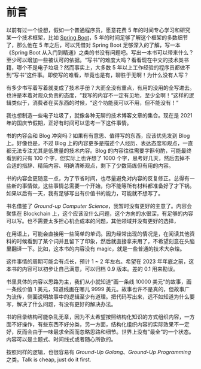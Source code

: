 # 前言

以前有过一个设想，假如一个普通程序员，愿意花费 5 年的时间专心学习和研究某一个技术框架，比如 [Spring Boot](https://spring.io/projects/spring-boot)，5 年的时间足够了解这个框架的多数细节了，那么他在 5 年之后，可以凭借对 Spring Boot 足够深入的了解，写一本《Spring Boot 从入门到精通》之类的书没有问题吧。写出一本书可以带来什么？至少可以增加一些被认可的依据。“写书“的难度大吗？看看现在中文的技术类书籍，哪个不是电子垃圾？然而事实上，大多数 5 年以上工作经验的程序员都做不到“写书“这件事。即使写的难看，毕竟也是有，聊胜于无啊！为什么没有人写？

有多少书写着写着就变成了技术手册？大而全没有重点，有用的没用的全写进去。也许是本着对观众负责的态度，“我写的内容不一定有见地，至少全啊！“这样的逻辑类似于，消费者在买东西的时候，“这个功能我可以不用，但不能没有！“

我也想制造一些电子垃圾了，就像各种无聊的技术博客文章的集合。现在是 2021 年的国庆节假期，正好有时间可以思考一下这件事情。

书的内容会和 Blog 冲突吗？如果有有意思、值得写的东西，应该优先发到 Blog 上。好像也是，不过 Blog 上的内容更多是描述个人经历、表达态度和观点，一直都无法专注尤其是低质量的技术内容。Blog 的内容往往需要字斟句酌，可能最终看到的只有 100 个字，但实际上也许想了 1000 个字，思考好几天，然后去掉不合适的措辞、精简内容、明确清晰观点，剩下了少数简练但有用的内容。

书的内容会更随意一点，为了节省时间，也尽量避免对内容的反复修正。总得有一些新的事情做，这些事情总需要一个开始，你不能等所有材料都准备好了才下锅。如果以后有一天，我有足够写出有价值书的能力，可能就不想写了。

书名借鉴了 _Ground-up Computer Science_，我暂时没有更好的主意了。内容会聚焦在 Blockchain 上，这个应该没什么问题，这个方向的水很深，有足够的内容可以写。也不需要太多担心机会成本的问题，其他领域并没有更好的选择，

在用语上，可能会直接用一些简单的单词。因为经常出现的情况是，在阅读其他资料的时候看到了某个词并且留下了印象，然后就直接拿来用了，不希望刻意在头脑里翻译一下。比如，这本书的内容没有 magic，就是一些普通的技术大杂烩。

这件事情的周期可能会有点长，预计 1 ~ 2 年左右。希望在 2023 年年底之前，这本书的内容可以初步让自己满意，可以归档 0.9 版本。差的 0.1 用来勘误。

书里具体的内容以思路为主，我们从小就知道“画一条线 10000 美元“的故事，画一条线价值 1 美元，知道线画在哪儿 9999 美元。故事也许不是真的，但故事广为流传，侧面说明故事中的逻辑至少有道理。把代码写出来，远不如知道为什么要写，解决了什么问题，有没有更好的解决办法。

书的目录结构可能杂乱无章，因为不太希望按照结构化知识的方式组织内容，一方面不好操作，有些东西不好分类，另一方面，结构化组织内容的实际效果不一定好，反而会由于一味最求全面而忽略思路和细节。世界上没有“最全“的一个状态。内容可以是主题式、时间线式或者随心所欲的。

按照同样的逻辑，也很容易有 _Ground-Up Golang_、_Ground-Up Programming_ 之类。Talk is cheap, just do it first.

